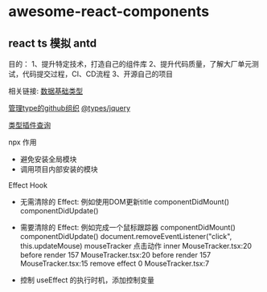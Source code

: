 # awesome-react-components

## react ts 模拟 antd
目的：
1、提升特定技术，打造自己的组件库
2、提升代码质量，了解大厂单元测试，代码提交过程，CI、CD流程
3、开源自己的项目

相关链接:
[数据基础类型](https://developer.mozilla.org/zh-CN/docs/Web/JavaScript/Data_structures)

[管理type的github组织](https://github.com/DefinitelyTyped/DefinitelyTyped)
[@types/jquery](https://npmjs.com/package/@types/jquery)

[类型插件查询](https://www.typescriptlang.org/dt/search?search=)

npx 作用
- 避免安装全局模块
- 调用项目内部安装的模块

Effect Hook

- 无需清除的 Effect: 例如使用DOM更新title
    componentDidMount() componentDidUpdate()

- 需要清除的 Effect: 例如完成一个鼠标跟踪器
    componentDidMount() componentDidUpdate()
    document.removeEventListener("click", this.updateMouse)
mouseTracker 点击动作
inner
MouseTracker.tsx:20 before render 157
MouseTracker.tsx:20 before render 157
MouseTracker.tsx:15 remove effect 0
MouseTracker.tsx:7 

- 控制 useEffect 的执行时机，添加控制变量